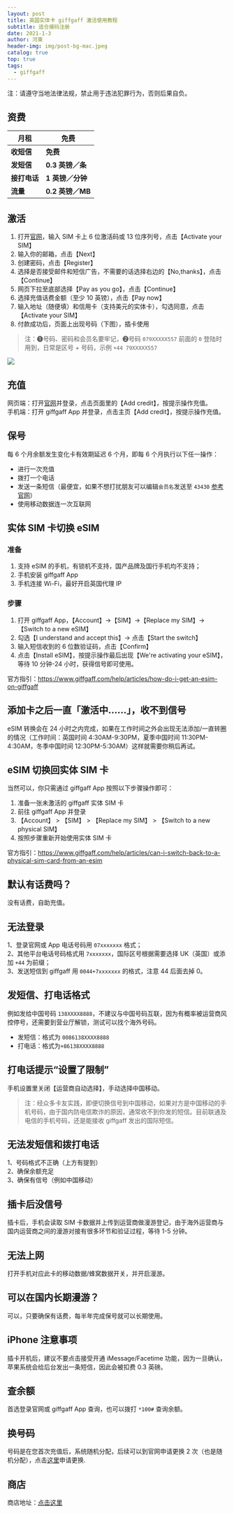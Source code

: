 ```yaml
---
layout: post
title: 英国实体卡 giffgaff 激活使用教程
subtitle: 适合接码注册
date: 2021-1-3
author: 河東
header-img: img/post-bg-mac.jpeg
catalog: true
top: true
tags:
  - giffgaff
---
```


注：请遵守当地法律法规，禁止用于违法犯罪行为，否则后果自负。

## 资费

| 月租  |  免费 |
|  ----  | ----  |
|  **收短信**  | **免费** |
|  **发短信**       |   **0.3 英镑／条**   |
|  **接打电话**       |   **1 英镑／分钟**   |
|     **流量**    | **0.2 英镑／MB**    |


## 激活
1. 打开[官网](https://www.giffgaff.com/activate)，输入 SIM 卡上 6 位激活码或 13 位序列号，点击【Activate your SIM】
2. 输入你的邮箱，点击【Next】
3. 创建密码，点击【Register】
4. 选择是否接受邮件和短信广告，不需要的话选择右边的【No,thanks】，点击 【Continue】
5. 网页下拉至底部选择【Pay as you go】，点击【Continue】
6. 选择充值话费金额（至少 10 英镑），点击【Pay now】
7. 输入地址（随便填）和信用卡（支持美元的实体卡），勾选同意，点击【Activate your SIM】
8. 付款成功后，页面上出现号码（下图），插卡使用

>注：➊号码、密码和会员名要牢记，➋号码 `079XXXXX557` 前面的 `0` 登陆时用到，日常是区号 + 号码，示例 `+44 79XXXXX557`

![](https://i.imgur.com/Q9cZKmj.png)

## 充值

网页端：打开[官网](https://www.giffgaff.com)并登录，点击页面里的【Add credit】，按提示操作充值。\
手机端：打开 giffgaff App 并登录，点击主页【Add credit】，按提示操作充值。

## 保号
每 6 个月余额发生变化卡有效期延迟 6 个月，即每 6 个月执行以下任一操作：

- 进行一次充值
- 拨打一个电话
- 发送一条短信（最便宜，如果不想打扰朋友可以编辑`会员名`发送至 `43430` [参考官网](https://www.giffgaff.com/help/articles/why-cant-i-log-in)）
- 使用移动数据连一次互联网

## 实体 SIM 卡切换 eSIM

### 准备
1. 支持 eSIM 的手机，有锁机不支持，国产品牌及国行手机均不支持；
2. 手机安装 giffgaff App
3. 手机连接 Wi-Fi，最好开启英国代理 IP

### 步骤
1. 打开 giffgaff App，【Account】→【SIM】→【Replace my SIM】→【Switch to a new eSIM】
2. 勾选【I understand and accept this】→ 点击【Start the switch】
3. 输入短信收到的 6 位数验证码，点击【Confirm】
4. 点击【Install eSIM】，按提示操作最后出现【We're activating your eSIM】，等待 10 分钟-24 小时，获得信号即可使用。

官方指引：<https://www.giffgaff.com/help/articles/how-do-i-get-an-esim-on-giffgaff>

## 添加卡之后一直「激活中……」，收不到信号
eSIM 转换会在 24 小时之内完成，如果在工作时间之外会出现无法添加/一直转圈的情况（工作时间：英国时间 4:30AM-9:30PM，夏季中国时间 11:30PM-4:30AM，冬季中国时间 12:30PM-5:30AM）这样就需要你稍后再试。

## eSIM 切换回实体 SIM 卡

当然可以，你只需通过 giffgaff App 按照以下步骤操作即可：
1. 准备一张未激活的 giffgaff 实体 SIM 卡
2. 前往 giffgaff App 并登录
3. 【Account】 > 【SIM】 > 【Replace my SIM】 > 【Switch to a new physical SIM】
4. 按照步骤重新开始使用实体 SIM 卡

官方指引：<https://www.giffgaff.com/help/articles/can-i-switch-back-to-a-physical-sim-card-from-an-esim>

## 默认有话费吗？
没有话费，自助充值。

## 无法登录
1、登录官网或 App 电话号码用 `07xxxxxxx` 格式；\
2、其他平台电话号码格式用 `7xxxxxxx`，国际区号根据需要选择 UK（英国）或添加 `+44` 为前缀；\
3、发送短信到 giffgaff 用 `0044+7xxxxxxx` 的格式，注意 44 后面去掉 0。

## 发短信、打电话格式

例如发给中国号码 `138XXXX8888`，不建议与中国号码互联，因为有概率被运营商风控停号，还需要到营业厅解锁，测试可以找个海外号码。

- 发短信：格式为 `0086138XXXX8888`
- 打电话：格式为`+86138XXXX8888`

## 打电话提示“设置了限制”
手机设置里关闭【运营商自动选择】，手动选择中国移动。

>注：经众多卡友实践，即便切换信号到中国移动，如果对方是中国移动的手机号码，由于国内防电信欺诈的原因，通常收不到你发的短信。目前联通及电信的手机号码，还是能接收 giffgaff 发出的国际短信。

## 无法发短信和拨打电话
1、号码格式不正确（上方有提到）\
2、确保余额充足\
3、确保有信号（例如中国移动）

## 插卡后没信号
插卡后，手机会读取 SIM 卡数据并上传到运营商做漫游登记，由于海外运营商与国内运营商之间的漫游对接有很多环节和验证过程，等待 1-5 分钟。

## 无法上网
打开手机对应此卡的移动数据/蜂窝数据开关，并开启漫游。

## 可以在国内长期漫游？
可以，只要确保有话费，每半年完成保号就可以长期使用。

## iPhone 注意事项
插卡开机后，建议不要点击接受开通 iMessage/Facetime 功能，因为一旦确认，苹果系统会给后台发出一条短信，因此会被扣费 0.3 英磅。

## 查余额
首选登录官网或 giffgaff App 查询，也可以拨打 `*100#` 查询余额。

## 换号码
号码是在您首次充值后，系统随机分配，后续可以到官网申请更换 2 次（也是随机分配），点击[这里](https://www.giffgaff.com/auth/login?redirect=%2Fprofile%2Fdetails%2Fgetnumber)申请更换.

## 商店

商店地址：[点击这里](https://ssnhd.github.io/2023/03/19/store/)